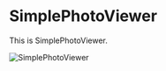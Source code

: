 # SimplePhotoViewer
This is SimplePhotoViewer.


![SimplePhotoViewer](https://github.com/HIkaruSato/SimplePhotoViewer/blob/master/simplePhotoViewer.gif?raw=true)
